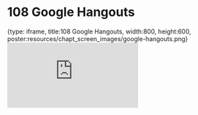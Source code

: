 # 108 Google Hangouts
 
{type: iframe, title:108 Google Hangouts, width:800, height:600, poster:resources/chapt_screen_images/google-hangouts.png}
![](https://datatrail-jhu.github.io/DataTrail_ReOrg/no_toc/google-hangouts.html)
 

 

